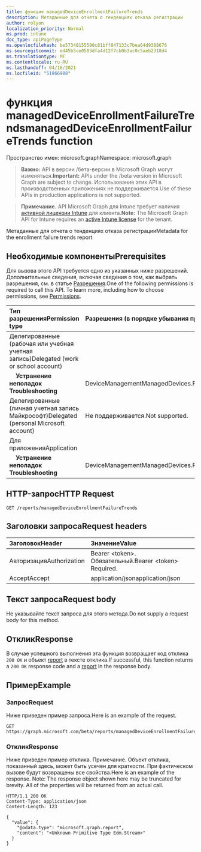 ```yaml
---
title: функция managedDeviceEnrollmentFailureTrends
description: Метаданные для отчета о тенденциях отказа регистрации
author: rolyon
localization_priority: Normal
ms.prod: intune
doc_type: apiPageType
ms.openlocfilehash: be57348155500c81bff847133c7bea64d9388676
ms.sourcegitcommit: ed45b5ce0583dfa4d12f7cb0b3ac0c5aeb2318d4
ms.translationtype: MT
ms.contentlocale: ru-RU
ms.lasthandoff: 04/16/2021
ms.locfileid: "51866988"
---
```

# <a name="manageddeviceenrollmentfailuretrends-function"></a><span data-ttu-id="23979-103">функция managedDeviceEnrollmentFailureTrends</span><span class="sxs-lookup"><span data-stu-id="23979-103">managedDeviceEnrollmentFailureTrends function</span></span>

<span data-ttu-id="23979-104">Пространство имен: microsoft.graph</span><span class="sxs-lookup"><span data-stu-id="23979-104">Namespace: microsoft.graph</span></span>

> <span data-ttu-id="23979-105">**Важно:** API в версии /бета-версии в Microsoft Graph могут изменяться.</span><span class="sxs-lookup"><span data-stu-id="23979-105">**Important:** APIs under the /beta version in Microsoft Graph are subject to change.</span></span> <span data-ttu-id="23979-106">Использование этих API в производственных приложениях не поддерживается.</span><span class="sxs-lookup"><span data-stu-id="23979-106">Use of these APIs in production applications is not supported.</span></span>

> <span data-ttu-id="23979-107">**Примечание.** API Microsoft Graph для Intune требует наличия [активной лицензии Intune](https://go.microsoft.com/fwlink/?linkid=839381) для клиента.</span><span class="sxs-lookup"><span data-stu-id="23979-107">**Note:** The Microsoft Graph API for Intune requires an [active Intune license](https://go.microsoft.com/fwlink/?linkid=839381) for the tenant.</span></span>

<span data-ttu-id="23979-108">Метаданные для отчета о тенденциях отказа регистрации</span><span class="sxs-lookup"><span data-stu-id="23979-108">Metadata for the enrollment failure trends report</span></span>
## <a name="prerequisites"></a><span data-ttu-id="23979-109">Необходимые компоненты</span><span class="sxs-lookup"><span data-stu-id="23979-109">Prerequisites</span></span>
<span data-ttu-id="23979-p102">Для вызова этого API требуется одно из указанных ниже разрешений. Дополнительные сведения, включая сведения о том, как выбрать разрешения, см. в статье [Разрешения](/graph/permissions-reference).</span><span class="sxs-lookup"><span data-stu-id="23979-p102">One of the following permissions is required to call this API. To learn more, including how to choose permissions, see [Permissions](/graph/permissions-reference).</span></span>

|<span data-ttu-id="23979-112">Тип разрешения</span><span class="sxs-lookup"><span data-stu-id="23979-112">Permission type</span></span>|<span data-ttu-id="23979-113">Разрешения (в порядке убывания привилегий)</span><span class="sxs-lookup"><span data-stu-id="23979-113">Permissions (from most to least privileged)</span></span>|
|:---|:---|
|<span data-ttu-id="23979-114">Делегированные (рабочая или учебная учетная запись)</span><span class="sxs-lookup"><span data-stu-id="23979-114">Delegated (work or school account)</span></span>||
| <span data-ttu-id="23979-115">&nbsp; &nbsp; **Устранение неполадок**</span><span class="sxs-lookup"><span data-stu-id="23979-115">&nbsp; &nbsp; **Troubleshooting**</span></span> | <span data-ttu-id="23979-116">DeviceManagementManagedDevices.ReadWrite.All</span><span class="sxs-lookup"><span data-stu-id="23979-116">DeviceManagementManagedDevices.ReadWrite.All</span></span>|
|<span data-ttu-id="23979-117">Делегированные (личная учетная запись Майкрософт)</span><span class="sxs-lookup"><span data-stu-id="23979-117">Delegated (personal Microsoft account)</span></span>|<span data-ttu-id="23979-118">Не поддерживается.</span><span class="sxs-lookup"><span data-stu-id="23979-118">Not supported.</span></span>|
|<span data-ttu-id="23979-119">Для приложения</span><span class="sxs-lookup"><span data-stu-id="23979-119">Application</span></span>||
| <span data-ttu-id="23979-120">&nbsp; &nbsp; **Устранение неполадок**</span><span class="sxs-lookup"><span data-stu-id="23979-120">&nbsp; &nbsp; **Troubleshooting**</span></span> | <span data-ttu-id="23979-121">DeviceManagementManagedDevices.ReadWrite.All</span><span class="sxs-lookup"><span data-stu-id="23979-121">DeviceManagementManagedDevices.ReadWrite.All</span></span>|

## <a name="http-request"></a><span data-ttu-id="23979-122">HTTP-запрос</span><span class="sxs-lookup"><span data-stu-id="23979-122">HTTP Request</span></span>
<!-- {
  "blockType": "ignored"
}
-->
``` http
GET /reports/managedDeviceEnrollmentFailureTrends
```

## <a name="request-headers"></a><span data-ttu-id="23979-123">Заголовки запроса</span><span class="sxs-lookup"><span data-stu-id="23979-123">Request headers</span></span>
|<span data-ttu-id="23979-124">Заголовок</span><span class="sxs-lookup"><span data-stu-id="23979-124">Header</span></span>|<span data-ttu-id="23979-125">Значение</span><span class="sxs-lookup"><span data-stu-id="23979-125">Value</span></span>|
|:---|:---|
|<span data-ttu-id="23979-126">Авторизация</span><span class="sxs-lookup"><span data-stu-id="23979-126">Authorization</span></span>|<span data-ttu-id="23979-127">Bearer &lt;token&gt;. Обязательный.</span><span class="sxs-lookup"><span data-stu-id="23979-127">Bearer &lt;token&gt; Required.</span></span>|
|<span data-ttu-id="23979-128">Accept</span><span class="sxs-lookup"><span data-stu-id="23979-128">Accept</span></span>|<span data-ttu-id="23979-129">application/json</span><span class="sxs-lookup"><span data-stu-id="23979-129">application/json</span></span>|

## <a name="request-body"></a><span data-ttu-id="23979-130">Текст запроса</span><span class="sxs-lookup"><span data-stu-id="23979-130">Request body</span></span>
<span data-ttu-id="23979-131">Не указывайте текст запроса для этого метода.</span><span class="sxs-lookup"><span data-stu-id="23979-131">Do not supply a request body for this method.</span></span>

## <a name="response"></a><span data-ttu-id="23979-132">Отклик</span><span class="sxs-lookup"><span data-stu-id="23979-132">Response</span></span>
<span data-ttu-id="23979-133">В случае успешного выполнения эта функция возвращает код отклика `200 OK` и объект [report](../resources/intune-shared-report.md) в тексте отклика.</span><span class="sxs-lookup"><span data-stu-id="23979-133">If successful, this function returns a `200 OK` response code and a [report](../resources/intune-shared-report.md) in the response body.</span></span>

## <a name="example"></a><span data-ttu-id="23979-134">Пример</span><span class="sxs-lookup"><span data-stu-id="23979-134">Example</span></span>
### <a name="request"></a><span data-ttu-id="23979-135">Запрос</span><span class="sxs-lookup"><span data-stu-id="23979-135">Request</span></span>
<span data-ttu-id="23979-136">Ниже приведен пример запроса.</span><span class="sxs-lookup"><span data-stu-id="23979-136">Here is an example of the request.</span></span>
``` http
GET https://graph.microsoft.com/beta/reports/managedDeviceEnrollmentFailureTrends
```

### <a name="response"></a><span data-ttu-id="23979-137">Отклик</span><span class="sxs-lookup"><span data-stu-id="23979-137">Response</span></span>
<span data-ttu-id="23979-p103">Ниже приведен пример отклика. Примечание. Объект отклика, показанный здесь, может быть усечен для краткости. При фактическом вызове будут возвращены все свойства.</span><span class="sxs-lookup"><span data-stu-id="23979-p103">Here is an example of the response. Note: The response object shown here may be truncated for brevity. All of the properties will be returned from an actual call.</span></span>
``` http
HTTP/1.1 200 OK
Content-Type: application/json
Content-Length: 123

{
  "value": {
    "@odata.type": "microsoft.graph.report",
    "content": "<Unknown Primitive Type Edm.Stream>"
  }
}
```










